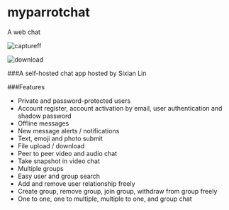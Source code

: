# myparrotchat
A web chat 

![captureff](https://user-images.githubusercontent.com/22565449/29975832-dbe886fa-8f05-11e7-8b63-d55af5ee3bb9.PNG)

![download](https://user-images.githubusercontent.com/22565449/29977060-19fdd766-8f0a-11e7-94b9-5cdff1ea1d65.png)

###A self-hosted chat app hosted by Sixian Lin

###Features
 - Private and password-protected users
 - Account register, account activation by email, user authentication and shadow password
 - Offline messages 
 - New message alerts / notifications
 - Text, emoji and photo submit
 - File upload / download
 - Peer to peer video and audio chat
 - Take snapshot in video chat
 - Multiple groups
 - Easy user and group search
 - Add and remove user relationship freely 
 - Create group, remove group, join group, withdraw from group freely
 - One to one, one to multiple, multiple to one, and group chat
 
  
